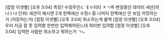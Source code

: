 [컴정 이샛별] [오후 3:04] 특징1
수정주인ㄷ ㅔㅇ이터 ㅈㄱ즉 변경중인 데이터 세션(하나ㅏ나 단위)
세션이 예시엔 2개
한쪽에선 수정ㄷ중 나머지 한쪽에선 안 보임
커밋하는거 (저장하는거)
[컴정 이샛별] [오후 3:04] 취소하는게 롤백
[컴정 이샛별] [오후 3:04] 우리 지금 잘 못 입력함 한번만 입력해야된느데 여러번 입려함
[컴정 이샛별] [오후 3:04] 입력한 사람만 취소하고 뭐하는거 ㄱㄴ
